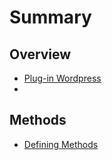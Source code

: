# Summary

## Overview

* [Plug-in Wordpress](README.md)
* [ ](test1.md)

## Methods

* [Defining Methods](methods.md)


